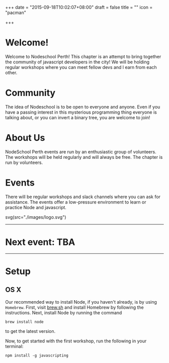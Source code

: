 +++
date = "2015-09-18T10:02:07+08:00"
draft = false
title = ""
icon = "pacman"

+++

# Welcome!

Welcome to Nodeschool Perth! This chapter is an attempt to bring together the community of javascript developers in the city! We will be holding regular workshops where you can meet fellow devs and l    earn from each other.

# Community

The idea of Nodeschool is to be open to everyone and anyone. Even if you have a passing interest in this mysterious programming thing everyone is talking about, or you can invert a binary tree, you are welcome to join!

# About Us

NodeSchool Perth events are run by an enthusiastic group of volunteers. The workshops will be held regularly and will always be free. The chapter is run by volunteers.

# Events

There will be regular workshops and slack channels where you can ask for assistance. The events offer a low-pressure environment to learn or practice Node and javascript.

svg(src="./images/logo.svg")

---

# Next event: TBA

---

# Setup

## OS X
 
 Our recommended way to install Node, if you haven't already, is by using `Homebrew`. First, visit [brew.sh](http://brew.sh) and install Homebrew by following the instructions. Next, install Node by running the command
```
brew install node
```
to get the latest version.

Now, to get started with the first workshop, run the following in your terminal:

```
npm install -g javascripting
```